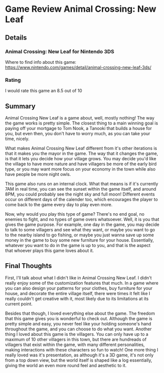 # Game Review Animal Crossing: New Leaf

## Details

### Animal Crossing: New Leaf for Nintendo 3DS

Where to find info about this game: https://www.nintendo.com/games/detail/animal-crossing-new-leaf-3ds/

### Rating
I would rate this game an 8.5 out of 10

## Summary

Animal Crossing New Leaf is a game about, well, mostly nothing! The way the game works is pretty simple. The closest thing to a main winning goal is paying off your mortgage to Tom Nook, a Tanooki that builds a house for you, but even then, you don't have to worry much, as you can take your time, nicely.

What makes Animal Crossing New Leaf different from it's other iterations is that it makes you the mayor in the game. The way that it changes the game, is that it lets you decide how your village grows. You may decide you'd like the village to have more nature and have villagers be more of the early bird type, or you may want more focus on your economy in the town while also have people be more night owls.

This game also runs on an internal clock. What that means is if it's currently 7AM in real time, you can see the sunset within the game itself, and around 8PM, you could probably see the night sky and full moon! Different events occur on different days of the calender too, which encourages the player to come back to the game every day to play even more.

Now, why would you play this type of game? There's no end goal, no enemies to fight, and no types of game overs whatsoever. Well, it is you that gives the game purpose. For example, one day in the game, you may decide to talk to some villagers and see what they want, or maybe you want to go to the nearby island to go fishing, or maybe you just wanna save up some money in the game to buy some new furniture for your house. Essentially, whatever you want to do in the game is up to you, and that is the aspect that whoever plays this game loves about it.

## Final Thoughts

First, I'll talk about what I didn't like in Animal Crossing New Leaf. I didn't really enjoy some of the customization features that much. In a game where you can also design your patterns for your clothes, buy furniture for your house, and decorate the entire village itself, there were times it felt like I really couldn't get creative with it, most likely due to its limitations at its current point.

Besides that though, I loved everything else about the game. The freedom that this game gives you is wonderful to check out. Although the game is pretty simple and easy, you never feel like your holding someone's hand throughout the game, and you can choose to do what you want. Another thing I loved about this game is the villagers. You can only have up to a maximum of 10 other villagers in this town, but there are hundreads of villagers that exist within the game, with many different personalities, making interactions with these characters so fun to watch! One more thing I really loved was it's presentation, as although it's a 3D game, it's not only from a top down view, but the world itself is shaped like a log essentially, giving the world an even more round feel and aesthetic to it.
